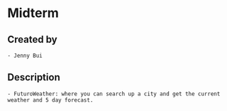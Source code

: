 # Midterm 

## Created by

    - Jenny Bui

## Description

    - FuturoWeather: where you can search up a city and get the current weather and 5 day forecast.

 
 
